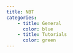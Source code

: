 ```yaml
---
title: NBT
categories:
    - title: General
      color: blue
    - title: Tutorials
      color: green
---
```

